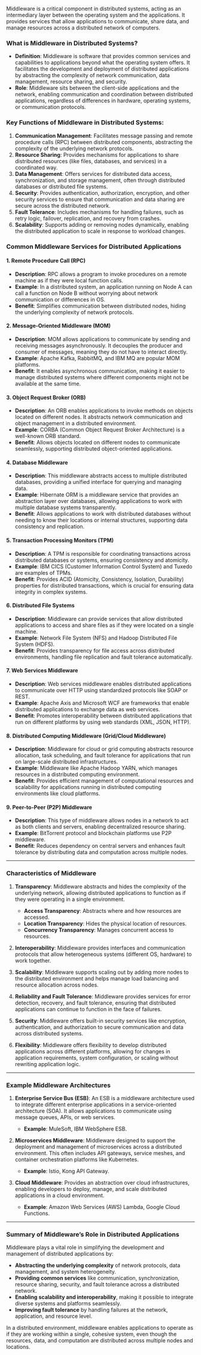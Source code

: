 Middleware is a critical component in distributed systems, acting as an intermediary layer between the operating system and the applications. It provides services that allow applications to communicate, share data, and manage resources across a distributed network of computers.

### What is Middleware in Distributed Systems?
- **Definition**: Middleware is software that provides common services and capabilities to applications beyond what the operating system offers. It facilitates the development and deployment of distributed applications by abstracting the complexity of network communication, data management, resource sharing, and security.
- **Role**: Middleware sits between the client-side applications and the network, enabling communication and coordination between distributed applications, regardless of differences in hardware, operating systems, or communication protocols.

### Key Functions of Middleware in Distributed Systems:
1. **Communication Management**: Facilitates message passing and remote procedure calls (RPC) between distributed components, abstracting the complexity of the underlying network protocols.
2. **Resource Sharing**: Provides mechanisms for applications to share distributed resources (like files, databases, and services) in a coordinated way.
3. **Data Management**: Offers services for distributed data access, synchronization, and storage management, often through distributed databases or distributed file systems.
4. **Security**: Provides authentication, authorization, encryption, and other security services to ensure that communication and data sharing are secure across the distributed network.
5. **Fault Tolerance**: Includes mechanisms for handling failures, such as retry logic, failover, replication, and recovery from crashes.
6. **Scalability**: Supports adding or removing nodes dynamically, enabling the distributed application to scale in response to workload changes.

### Common Middleware Services for Distributed Applications

#### 1. **Remote Procedure Call (RPC)**
- **Description**: RPC allows a program to invoke procedures on a remote machine as if they were local function calls.
- **Example**: In a distributed system, an application running on Node A can call a function on Node B without worrying about network communication or differences in OS.
- **Benefit**: Simplifies communication between distributed nodes, hiding the underlying complexity of network protocols.

#### 2. **Message-Oriented Middleware (MOM)**
- **Description**: MOM allows applications to communicate by sending and receiving messages asynchronously. It decouples the producer and consumer of messages, meaning they do not have to interact directly.
- **Example**: Apache Kafka, RabbitMQ, and IBM MQ are popular MOM platforms.
- **Benefit**: It enables asynchronous communication, making it easier to manage distributed systems where different components might not be available at the same time.

#### 3. **Object Request Broker (ORB)**
- **Description**: An ORB enables applications to invoke methods on objects located on different nodes. It abstracts network communication and object management in a distributed environment.
- **Example**: CORBA (Common Object Request Broker Architecture) is a well-known ORB standard.
- **Benefit**: Allows objects located on different nodes to communicate seamlessly, supporting distributed object-oriented applications.

#### 4. **Database Middleware**
- **Description**: This middleware abstracts access to multiple distributed databases, providing a unified interface for querying and managing data.
- **Example**: Hibernate ORM is a middleware service that provides an abstraction layer over databases, allowing applications to work with multiple database systems transparently.
- **Benefit**: Allows applications to work with distributed databases without needing to know their locations or internal structures, supporting data consistency and replication.

#### 5. **Transaction Processing Monitors (TPM)**
- **Description**: A TPM is responsible for coordinating transactions across distributed databases or systems, ensuring consistency and atomicity.
- **Example**: IBM CICS (Customer Information Control System) and Tuxedo are examples of TPMs.
- **Benefit**: Provides ACID (Atomicity, Consistency, Isolation, Durability) properties for distributed transactions, which is crucial for ensuring data integrity in complex systems.

#### 6. **Distributed File Systems**
- **Description**: Middleware can provide services that allow distributed applications to access and share files as if they were located on a single machine.
- **Example**: Network File System (NFS) and Hadoop Distributed File System (HDFS).
- **Benefit**: Provides transparency for file access across distributed environments, handling file replication and fault tolerance automatically.

#### 7. **Web Services Middleware**
- **Description**: Web services middleware enables distributed applications to communicate over HTTP using standardized protocols like SOAP or REST.
- **Example**: Apache Axis and Microsoft WCF are frameworks that enable distributed applications to exchange data as web services.
- **Benefit**: Promotes interoperability between distributed applications that run on different platforms by using web standards (XML, JSON, HTTP).

#### 8. **Distributed Computing Middleware (Grid/Cloud Middleware)**
- **Description**: Middleware for cloud or grid computing abstracts resource allocation, task scheduling, and fault tolerance for applications that run on large-scale distributed infrastructures.
- **Example**: Middleware like Apache Hadoop YARN, which manages resources in a distributed computing environment.
- **Benefit**: Provides efficient management of computational resources and scalability for applications running in distributed computing environments like cloud platforms.

#### 9. **Peer-to-Peer (P2P) Middleware**
- **Description**: This type of middleware allows nodes in a network to act as both clients and servers, enabling decentralized resource sharing.
- **Example**: BitTorrent protocol and blockchain platforms use P2P middleware.
- **Benefit**: Reduces dependency on central servers and enhances fault tolerance by distributing data and computation across multiple nodes.

---

### Characteristics of Middleware

1. **Transparency**: Middleware abstracts and hides the complexity of the underlying network, allowing distributed applications to function as if they were operating in a single environment.
    - **Access Transparency**: Abstracts where and how resources are accessed.
    - **Location Transparency**: Hides the physical location of resources.
    - **Concurrency Transparency**: Manages concurrent access to resources.

2. **Interoperability**: Middleware provides interfaces and communication protocols that allow heterogeneous systems (different OS, hardware) to work together.

3. **Scalability**: Middleware supports scaling out by adding more nodes to the distributed environment and helps manage load balancing and resource allocation across nodes.

4. **Reliability and Fault Tolerance**: Middleware provides services for error detection, recovery, and fault tolerance, ensuring that distributed applications can continue to function in the face of failures.

5. **Security**: Middleware offers built-in security services like encryption, authentication, and authorization to secure communication and data across distributed systems.

6. **Flexibility**: Middleware offers flexibility to develop distributed applications across different platforms, allowing for changes in application requirements, system configuration, or scaling without rewriting application logic.

---

### Example Middleware Architectures

1. **Enterprise Service Bus (ESB)**: An ESB is a middleware architecture used to integrate different enterprise applications in a service-oriented architecture (SOA). It allows applications to communicate using message queues, APIs, or web services.
   - **Example**: MuleSoft, IBM WebSphere ESB.

2. **Microservices Middleware**: Middleware designed to support the deployment and management of microservices across a distributed environment. This often includes API gateways, service meshes, and container orchestration platforms like Kubernetes.
   - **Example**: Istio, Kong API Gateway.

3. **Cloud Middleware**: Provides an abstraction over cloud infrastructures, enabling developers to deploy, manage, and scale distributed applications in a cloud environment.
   - **Example**: Amazon Web Services (AWS) Lambda, Google Cloud Functions.

---

### Summary of Middleware’s Role in Distributed Applications

Middleware plays a vital role in simplifying the development and management of distributed applications by:
- **Abstracting the underlying complexity** of network protocols, data management, and system heterogeneity.
- **Providing common services** like communication, synchronization, resource sharing, security, and fault tolerance across a distributed network.
- **Enabling scalability and interoperability**, making it possible to integrate diverse systems and platforms seamlessly.
- **Improving fault tolerance** by handling failures at the network, application, and resource level.

In a distributed environment, middleware enables applications to operate as if they are working within a single, cohesive system, even though the resources, data, and computation are distributed across multiple nodes and locations.
